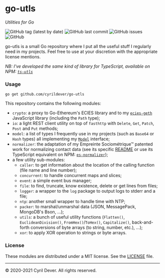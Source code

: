 # go-utls
_Utilities for Go_

![GitHub tag (latest by date)](https://img.shields.io/github/v/tag/cyrildever/go-utls)
![GitHub last commit](https://img.shields.io/github/last-commit/cyrildever/go-utls)
![GitHub issues](https://img.shields.io/github/issues/cyrildever/go-utls)
![GitHub](https://img.shields.io/github/license/cyrildever/go-utls)

go-utls is a small Go repository where I put all the useful stuff I regularly need in my projects.
Feel free to use at your discretion with the appropriate license mentions.

_NB: I've developed the same kind of library for TypeScript, available on NPM: [`ts-utls`](https://www.npmjs.com/package/ts-utls)_


### Usage

```console
go get github.com/cyrildever/go-utls
```

This repository contains the following modules:
- `crypto`: a proxy to Go-Ethereum's ECIES library and to my [`ecies-geth`](https://www.npmjs.com/package/ecies-geth) JavaScript library (including the `Path` type);
- `io`: a light REST client utility on top of `fasthttp` with `Delete`, `Get`, `Patch`, `Post` and `Put` methods;
- `model`: a list of types I frequently use in my projects (such as `Base64` or `Hash` types) all implementing my [`Model`](model/Model.go) interface;
- `normalizer`: the adaptation of my Empreinte Sociométrique&trade; patented work for normalizing contact data (see its specific [README](normalizer/README.md) or use its TypeScript equivalent on NPM: [`es-normalizer`](https://www.npmjs.com/package/es-normalizer));
- a few utility sub-modules:
  * `caller`: to get information about the location of the calling function (file name and line number);
  * `concurrent`: to handle concurrent maps and slices;
  * `event`: a simple event bus manager;
  * `file`: to find, truncate, know existence, delete or get lines from files;
  * `logger`: a wrapper to the `log` package to output logs to stderr and a file;
  * `ntp`: another small wrapper to handle time with NTP;
  * `packer`: to marshal/unmarshal data (JSON, MessagePack, MongoDB's Bson, &mldr;);
  * `utils`: a bunch of useful utility functions (`Flatten()`, `EuclideanDivision()`, `FromHex()`/`ToHex()`, `Capitalize()`, back-and-forth conversions of byte arrays (to string, number, etc.), &mldr;);
  * `xor`: to apply XOR operation to strings or byte arrays.


### License

These modules are distributed under a MIT license.
See the [LICENSE](LICENSE) file.


<hr />
&copy; 2020-2021 Cyril Dever. All rights reserved.